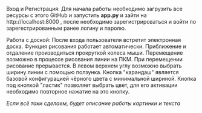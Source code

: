 Вход и Регистрация: Для начала работы необходимо загрузить все ресурсы с этого GitHub и запустить **app.py** и зайти на http://localhost:8000 , после необходимо зарегистрироваться и войти по зарегестрированным ранее логину и паролю. 

Работа с доской: После входа пользователя встретит электронная доска. Функция рисования работает автоматически. Приближение и отдаление производиться прокруткой колеса мыши. Перемещение возможно в процессе рисования линии на ПКМ. При перемещении рисование прерывается. В левом верхнем углу возможно выбрать ширину линии с помощью ползунка. Кнопка "карандаш" является базовой конфигурацией чёрного цвета с минимальной шириной. Кнопка под кнопкой "ластик" позволяет выбрать цвет, для его активации необходимо повторное нажатие на это кнопку.

*Если всё таки сделаем, будет описание работы картинки и текста*
